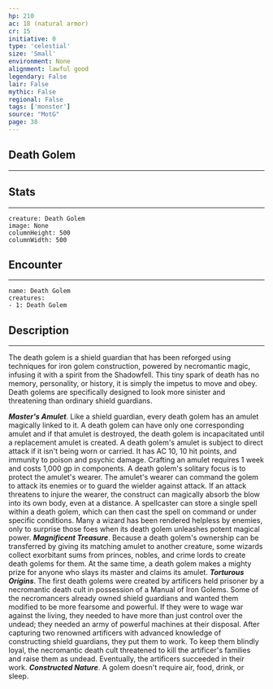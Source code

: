 ```yaml
---
hp: 210
ac: 18 (natural armor)
cr: 15
initiative: 0
type: 'celestial'    
size: 'Small'
environment: None
alignment: lawful good
legendary: False
lair: False
mythic: False
regional: False
tags: ['monster']
source: "MotG"
page: 38
---
```


## Death Golem
---



## Stats
---

```statblock
creature: Death Golem
image: None
columnHeight: 500
columnWidth: 500
```

## Encounter
---

```encounter-table
name: Death Golem
creatures:
- 1: Death Golem
```

## Description
---
The death golem is a shield guardian that has been reforged using techniques for iron golem construction, powered by necromantic magic, infusing it with a spirit from the Shadowfell. This tiny spark of death has no memory, personality, or history, it is simply the impetus to move and obey. Death golems are specifically designed to look more sinister and threatening than ordinary shield guardians.

**_Master's Amulet_**. Like a shield guardian, every death golem has an amulet magically linked to it. A death golem can have only one corresponding amulet and if that amulet is destroyed, the death golem is incapacitated until a replacement amulet is created. A death golem's amulet is subject to direct attack if it isn't being worn or carried. It has AC 10, 10 hit points, and immunity to poison and psychic damage. Crafting an amulet requires 1 week and costs 1,000 gp in components.
A death golem's solitary focus is to protect the amulet's wearer. The amulet's wearer can command the golem to attack its enemies or to guard the wielder against attack. If an attack threatens to injure the wearer, the construct can magically absorb the blow into its own body, even at a distance.
A spellcaster can store a single spell within a death golem, which can then cast the spell on command or under specific conditions. Many a wizard has been rendered helpless by enemies, only to surprise those foes when its death golem unleashes potent magical power.
**_Magnificent Treasure_**. Because a death golem's ownership can be transferred by giving its matching amulet to another creature, some wizards collect exorbitant sums from princes, nobles, and crime lords to create death golems for them. At the same time, a death golem makes a mighty prize for anyone who slays its master and claims its amulet.
**_Torturous Origins_**. The first death golems were created by artificers held prisoner by a necromantic death cult in possession of a Manual of Iron Golems. Some of the necromancers already owned shield guardians and wanted them modified to be more fearsome and powerful. If they were to wage war against the living, they needed to have more than just control over the undead; they needed an army of powerful machines at their disposal.
After capturing two renowned artificers with advanced knowledge of constructing shield guardians, they put them to work. To keep them blindly loyal, the necromantic death cult threatened to kill the artificer's families and raise them as undead. Eventually, the artificers succeeded in their work.
**_Constructed Nature_**. A golem doesn't require air, food, drink, or sleep.





